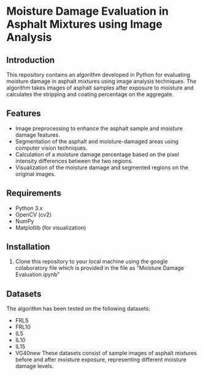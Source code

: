
# Moisture Damage Evaluation in Asphalt Mixtures using Image Analysis

## Introduction

This repository contains an algorithm developed in Python for evaluating moisture damage in asphalt mixtures using image analysis techniques. The algorithm takes images of asphalt samples after exposure to moisture and calculates the stripping and coating percentage on the aggregate.

## Features

- Image preprocessing to enhance the asphalt sample and moisture damage features.
- Segmentation of the asphalt and moisture-damaged areas using computer vision techniques.
- Calculation of a moisture damage percentage based on the pixel intensity differences between the two regions.
- Visualization of the moisture damage and segmented regions on the original images.

## Requirements

- Python 3.x
- OpenCV (cv2)
- NumPy
- Matplotlib (for visualization)

## Installation

1. Clone this repository to your local machine using the google colaboratory file which is provided in the file as "Moisture Damage Evaluation.ipynb"

## Datasets
The algorithm has been tested on the following datasets:

- FRL5
- FRL10
- IL5
- IL10
- IL15
- VG40new
These datasets consist of sample images of asphalt mixtures before and after moisture exposure, representing different moisture damage levels.


